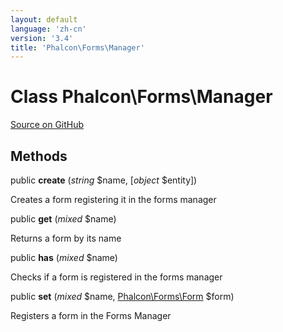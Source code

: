 ```yaml
---
layout: default
language: 'zh-cn'
version: '3.4'
title: 'Phalcon\Forms\Manager'
---
```


# Class **Phalcon\Forms\Manager**

<a href="https://github.com/phalcon/cphalcon/tree/v3.4.0/phalcon/forms/manager.zep" class="btn btn-default btn-sm">Source on GitHub</a>

## Methods

public **create** (*string* $name, [*object* $entity])

Creates a form registering it in the forms manager

public **get** (*mixed* $name)

Returns a form by its name

public **has** (*mixed* $name)

Checks if a form is registered in the forms manager

public **set** (*mixed* $name, [Phalcon\Forms\Form](/3.4/en/api/Phalcon_Forms_Form) $form)

Registers a form in the Forms Manager